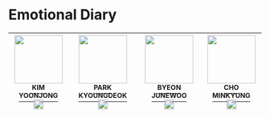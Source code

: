 # Emotional Diary

| [<img src="https://avatars.githubusercontent.com/u/54027397?v=4" width="96px;"/><br><sup>KIM YOONJONG</sup>](https://github.com/kyj098707)<br><a href="https://kyj098707.github.io"><img src="https://edent.github.io/SuperTinyIcons/images/svg/github.svg" width="20" title="GitHub" /></a> | [<img src="https://avatars.githubusercontent.com/u/62131378?v=4" width="96px;"/><br><sup>PARK KYOUNGDEOK </sup>](https://github.com/Ramdatech)<br><a href="https://github.com/Ramdatech"><img src="https://edent.github.io/SuperTinyIcons/images/svg/github.svg" width="20" title="GitHub" /></a> | [<img src="https://avatars.githubusercontent.com/u/122006463?v=4" width="96px;"/><br><sup>BYEON JUNEWOO</sup>](https://github.com/dannxdr)<br><a href="https://github.com/TiranoPower"><img src="https://edent.github.io/SuperTinyIcons/images/svg/github.svg" width="20" title="GitHub" /></a>   | [<img src="https://avatars.githubusercontent.com/u/86587037?v=4" width="96px;"/><br><sup>CHO MINKYUNG</sup>](https://github.com/jian1114)<br><a href="https://github.com/minkycho0412"><img src="https://edent.github.io/SuperTinyIcons/images/svg/github.svg" width="20" title="GitHub" /></a> 
| :---: | :---: | :---: | :---: |
